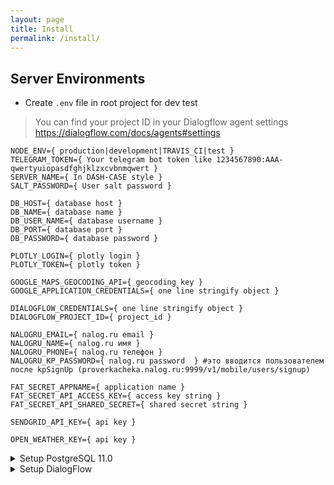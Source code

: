 ```yaml
---
layout: page
title: Install
permalink: /install/
---
```


Server Environments
---
* Create ```.env``` file in root project for dev test
> You can find your project ID in your Dialogflow agent settings https://dialogflow.com/docs/agents#settings

```
NODE_ENV={ production|development|TRAVIS_CI|test }
TELEGRAM_TOKEN={ Your telegram bot token like 1234567890:AAA-qwertyuiopasdfghjklzxcvbnmqwert }
SERVER_NAME={ In DASH-CASE style }
SALT_PASSWORD={ User salt password }

DB_HOST={ database host }
DB_NAME={ database name }
DB_USER_NAME={ database username }
DB_PORT={ database port }
DB_PASSWORD={ database password }

PLOTLY_LOGIN={ plotly login }
PLOTLY_TOKEN={ plotly token }

GOOGLE_MAPS_GEOCODING_API={ geocoding key }
GOOGLE_APPLICATION_CREDENTIALS={ one line stringify object } 

DIALOGFLOW_CREDENTIALS={ one line stringify object } 
DIALOGFLOW_PROJECT_ID={ project_id }

NALOGRU_EMAIL={ nalog.ru email }
NALOGRU_NAME={ nalog.ru имя }
NALOGRU_PHONE={ nalog.ru телефон }
NALOGRU_KP_PASSWORD={ nalog.ru password  } #это вводится пользователем после kpSignUp (proverkacheka.nalog.ru:9999/v1/mobile/users/signup)

FAT_SECRET_APPNAME={ application name }
FAT_SECRET_API_ACCESS_KEY={ access key string }
FAT_SECRET_API_SHARED_SECRET={ shared secret string }

SENDGRID_API_KEY={ api key }

OPEN_WEATHER_KEY={ api key }
```

<details>
	<summary>Setup PostgreSQL 11.0</summary>
* Create database ProstoDiaryDB
* Import Foods table from data/database/tables/foods.csv
</details>

<details>
  	<summary>Setup DialogFlow</summary>
* Create <Food> in Entities
* Upload data/dialogflow/entities/food.csv
</details>
